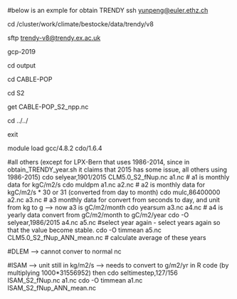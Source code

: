 #below is an exmple for obtain TRENDY
ssh yunpeng@euler.ethz.ch

cd /cluster/work/climate/bestocke/data/trendy/v8

sftp trendy-v8@trendy.ex.ac.uk

gcp-2019

cd output

cd CABLE-POP

cd S2

get CABLE-POP_S2_npp.nc

cd ../../

exit 

module load gcc/4.8.2 cdo/1.6.4

#all others (except for LPX-Bern that uses 1986-2014, since in obtain_TRENDY_year.sh it claims that 2015 has some issue, all others using 1986-2015)
cdo selyear,1901/2015 CLM5.0_S2_fNup.nc a1.nc # a1 is monthly data for kgC/m2/s
cdo muldpm a1.nc a2.nc # a2 is monthly data for kgC/m2/s * 30 or 31 (converted from day to month)
cdo mulc,86400000 a2.nc a3.nc # a3 monthly data for convert from seconds to day, and unit from kg to g --> now a3 is gC/m2/month
cdo yearsum a3.nc a4.nc  # a4 is yearly data convert from gC/m2/month to gC/m2/year
cdo -O selyear,1986/2015 a4.nc a5.nc #select year again - select years again so that the value become stable.
cdo -O timmean a5.nc CLM5.0_S2_fNup_ANN_mean.nc # calculate average of these years

#DLEM --> cannot conver to normal nc

#ISAM --> unit still in kg/m2/s --> needs to convert to g/m2/yr in R code (by multiplying 1000*31556952) then
cdo seltimestep,127/156 ISAM_S2_fNup.nc a1.nc
cdo -O timmean a1.nc ISAM_S2_fNup_ANN_mean.nc